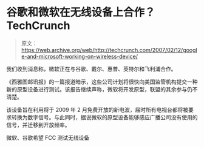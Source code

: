 # 谷歌和微软在无线设备上合作？TechCrunch

> 原文：<https://web.archive.org/web/http://techcrunch.com/2007/02/12/google-and-microsoft-working-on-wireless-device/>

我们收到消息称，微软正在与谷歌、戴尔、惠普、英特尔和飞利浦合作。

《西雅图邮讯报》的一篇报道暗示，这些公司计划将很快向美国监管机构提交一种新的原型设备进行测试。该报告继续声称，微软将开发原型，联盟的其余参与仍不清楚。

该设备旨在利用将于 2009 年 2 月免费开放的新电波，届时所有电视台都将被要求转换为数字信号。与此同时，据说微软的原型设备能够感应广播公司没有使用的信号，并迁移到开放频率。

微软、谷歌希望 FCC 测试无线设备
